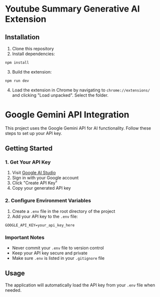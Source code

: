 # Youtube Summary Generative AI Extension

## Installation

1. Clone this repository
2. Install dependencies:
```bash
npm install
```
3. Build the extension:
```bash
npm run dev
```
4. Load the extension in Chrome by navigating to `chrome://extensions/` and clicking "Load unpacked". Select the folder.
# Google Gemini API Integration

This project uses the Google Gemini API for AI functionality. Follow these steps to set up your API key.

## Getting Started

### 1. Get Your API Key
1. Visit [Google AI Studio](https://makersuite.google.com/app/apikey)
2. Sign in with your Google account
3. Click "Create API Key"
4. Copy your generated API key

### 2. Configure Environment Variables
1. Create a `.env` file in the root directory of the project
2. Add your API key to the `.env` file:
```env
GOOGLE_API_KEY=your_api_key_here
```

### Important Notes
- Never commit your `.env` file to version control
- Keep your API key secure and private
- Make sure `.env` is listed in your `.gitignore` file

## Usage
The application will automatically load the API key from your `.env` file when needed.

